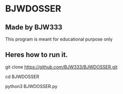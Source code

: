 # BJWDOSSER

Made by BJW333
-------------------------------------------------
This program is meant for educational purpose only 


Heres how to run it.
-------------------------------------------------
git clone https://github.com/BJW333/BJWDOSSER.git

cd BJWDOSSER

python3 BJWDOSSER.py
